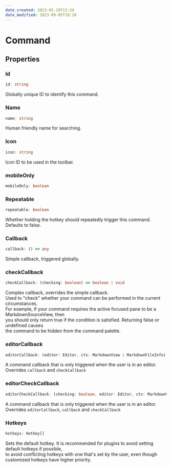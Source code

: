 ```yaml
---
date_created: 2023-05-19T13:24
date_modified: 2023-09-05T19:18
---
```

# Command

## Properties

### Id

```ts
id: string
```

Globally unique ID to identify this command.

### Name

```ts
name: string
```

Human friendly name for searching.

### Icon

```ts
icon: string
```

Icon ID to be used in the toolbar.

### mobileOnly

```ts
mobileOnly: boolean
```

### Repeatable

```ts
repeatable: boolean
```

Whether holding the hotkey should repeatedly trigger this command. Defaults to false.

### Callback

```ts
callback: () => any
```

Simple callback, triggered globally.

### checkCallback

```ts
checkCallback: (checking: boolean) => boolean | void
```

Complex callback, overrides the simple callback.  
Used to "check" whether your command can be performed in the current circumstances.  
For example, if your command requires the active focused pane to be a MarkdownSourceView, then  
you should only return true if the condition is satisfied. Returning false or undefined causes  
the command to be hidden from the command palette.

### editorCallback

```ts
editorCallback: (editor: Editor, ctx: MarkdownView | MarkdownFileInfo) => any
```

A command callback that is only triggered when the user is in an editor.  
Overrides `callback` and `checkCallback`

### editorCheckCallback

```ts
editorCheckCallback: (checking: boolean, editor: Editor, ctx: MarkdownView | MarkdownFileInfo) => boolean | void
```

A command callback that is only triggered when the user is in an editor.  
Overrides `editorCallback`, `callback` and `checkCallback`

### Hotkeys

```ts
hotkeys: Hotkey[]
```

Sets the default hotkey. It is recommended for plugins to avoid setting default hotkeys if possible,  
to avoid conflicting hotkeys with one that's set by the user, even though customized hotkeys have higher priority.
